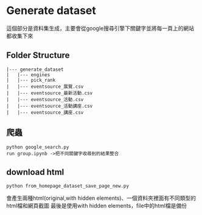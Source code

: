 # Generate dataset
這個部分是資料集生成，主要會從google搜尋引擎下關鍵字並將每一頁上的網站都收集下來

## Folder Structure
```
|--- generate_dataset
|	|--- engines
|	|--- pick_rank
|	|--- eventsource_展覽.csv
|	|--- eventsource_最新活動.csv
|	|--- eventsource_活動.csv
|	|--- eventsource_活動講座.csv
|	|--- eventsource_講座.csv
```

## 爬蟲
```
python google_search.py
run group.ipynb ->把不同關鍵字收尋到的結果整合
```
## download html
```
python from_homepage_dataset_save_page_new.py
```
會產生兩種html(original,with hidden elements)、一個資料夾裡面有不同類型的html檔和網頁截圖
最後是使用with hidden elements，file中的html檔是備份

